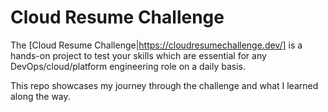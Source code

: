 # Cloud Resume Challenge

The [Cloud Resume Challenge|https://cloudresumechallenge.dev/] is a hands-on project to test your skills which are essential for any DevOps/cloud/platform engineering role on a daily basis.

This repo showcases my journey through the challenge and what I learned along the way.

